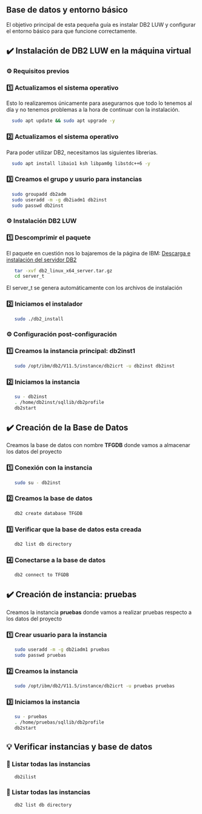 
## Base de datos y entorno básico

El objetivo principal de esta pequeña guía es instalar DB2 LUW y configurar el entorno básico para que funcione correctamente.

## ✔️ Instalación de DB2 LUW en la máquina virtual
### ⚙️ Requisitos previos
### 1️⃣ Actualizamos el sistema operativo
Esto lo realizaremos únicamente para asegurarnos que todo lo tenemos al día y no tenemos problemas a la hora de continuar con la instalación.
```bash
  sudo apt update && sudo apt upgrade -y
```
### 2️⃣ Actualizamos el sistema operativo
Para poder utilizar DB2, necesitamos las siguientes librerias.
```bash
  sudo apt install libaio1 ksh libpam0g libstdc++6 -y
```
### 3️⃣ Creamos el grupo y usurio para instancias
```bash
  sudo groupadd db2adm
  sudo useradd -m -g db2iadm1 db2inst
  sudo passwd db2inst
```
### ⚙️ Instalación DB2 LUW
### 1️⃣ Descomprimir el paquete
El paquete en cuestión nos lo bajaremos de la página de IBM: [Descarga e instalación del servidor DB2](https://www.ibm.com/docs/es/netcoolomnibus/8.1?topic=balancing-downloading-installing-db2-server)
```bash
   tar -xvf db2_linux_x64_server.tar.gz
   cd server_t
```
El server_t se genera automáticamente con los archivos de instalación
### 2️⃣ Iniciamos el instalador 
```bash
   sudo ./db2_install
```
### ⚙️ Configuración post-configuración
### 1️⃣ Creamos la instancia principal: db2inst1
```bash
   sudo /opt/ibm/db2/V11.5/instance/db2icrt -u db2inst db2inst
```
### 2️⃣ Iniciamos la instancia
```bash
   su - db2inst
   . /home/db2inst/sqllib/db2profile
   db2start
```
## ✔️ Creación de la Base de Datos
Creamos la base de datos con nombre **TFGDB** donde vamos a almacenar los datos del proyecto
### 1️⃣ Conexión con la instancia
```bash
   sudo su - db2inst
```
### 2️⃣ Creamos la base de datos 
```bash
   db2 create database TFGDB
```
### 3️⃣ Verificar que la base de datos esta creada
```bash
   db2 list db directory
```
### 4️⃣ Conectarse a la base de datos
```bash
   db2 connect to TFGDB
```
## ✔️ Creación de instancia: pruebas
Creamos la instancia **pruebas** donde vamos a realizar pruebas respecto a los datos del proyecto
### 1️⃣ Crear usuario para la instancia
```bash
   sudo useradd -m -g db2iadm1 pruebas
   sudo passwd pruebas
```
### 2️⃣ Creamos la instancia 
```bash
   sudo /opt/ibm/db2/V11.5/instance/db2icrt -u pruebas pruebas
```
### 3️⃣ Iniciamos la instancia
```bash
   su - pruebas
   . /home/pruebas/sqllib/db2profile
   db2start
```
## 💡 Verificar instancias y base de datos
### 📌 Listar todas las instancias 
```bash
   db2ilist
```
### 📌 Listar todas las instancias 
```bash
   db2 list db directory
```
